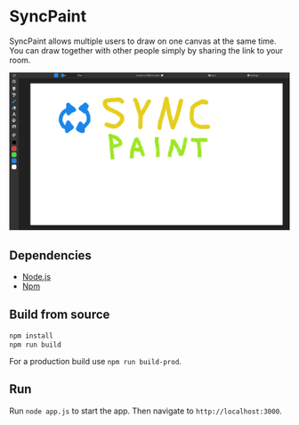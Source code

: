 # SyncPaint

SyncPaint allows multiple users to draw on one canvas at the same time. You can draw together with other people simply by sharing the link to your room.


![screenshot](screenshot.png?raw=true)

## Dependencies
- [Node.js](https://nodejs.org)
- [Npm](https://www.npmjs.com)

## Build from source
```
npm install
npm run build
```
For a production build use `npm run build-prod`.

## Run
Run `node app.js` to start the app. Then navigate to `http://localhost:3000`.